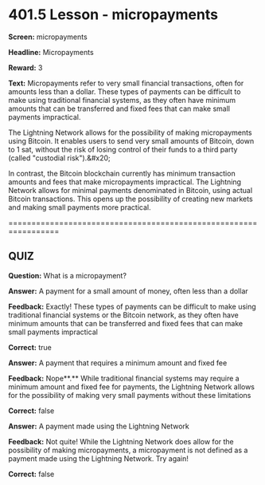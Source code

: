 # 401.5 Lesson - micropayments

**Screen:** micropayments

**Headline:** Micropayments

**Reward:** 3

**Text:** Micropayments refer to very small financial transactions, often for amounts less than a dollar. These types of payments can be difficult to make using traditional financial systems, as they often have minimum amounts that can be transferred and fixed fees that can make small payments impractical.

The Lightning Network allows for the possibility of making micropayments using Bitcoin. It enables users to send very small amounts of Bitcoin, down to 1 sat, without the risk of losing control of their funds to a third party (called "custodial risk").\&#x20;

In contrast, the Bitcoin blockchain currently has minimum transaction amounts and fees that make micropayments impractical. The Lightning Network allows for minimal payments denominated in Bitcoin, using actual Bitcoin transactions. This opens up the possibility of creating new markets and making small payments more practical.

\=================================================================

## QUIZ

**Question:** What is a micropayment?

**Answer:** A payment for a small amount of money, often less than a dollar

**Feedback:** Exactly! These types of payments can be difficult to make using traditional financial systems or the Bitcoin network, as they often have minimum amounts that can be transferred and fixed fees that can make small payments impractical

**Correct:** true

**Answer:** A payment that requires a minimum amount and fixed fee

**Feedback:** Nope\*\*.\*\* While traditional financial systems may require a minimum amount and fixed fee for payments, the Lightning Network allows for the possibility of making very small payments without these limitations

**Correct:** false

**Answer:** A payment made using the Lightning Network

**Feedback:** Not quite! While the Lightning Network does allow for the possibility of making micropayments, a micropayment is not defined as a payment made using the Lightning Network. Try again!

**Correct:** false

<figure><img src="../.gitbook/assets/401-05.png" alt=""><figcaption></figcaption></figure>

